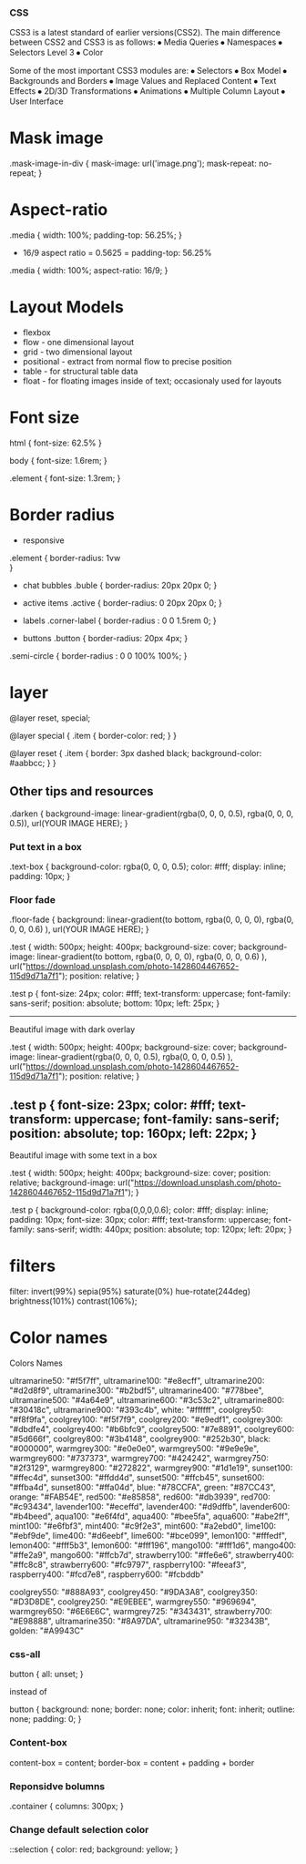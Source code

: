 ### CSS
CSS3 is a latest standard of earlier versions(CSS2). The main difference between CSS2 and CSS3 is as follows:
⦁ Media Queries
⦁ Namespaces
⦁ Selectors Level 3
⦁ Color

Some of the most important CSS3 modules are:
⦁ Selectors
⦁ Box Model
⦁ Backgrounds and Borders
⦁ Image Values and Replaced Content
⦁ Text Effects
⦁ 2D/3D Transformations
⦁ Animations
⦁ Multiple Column Layout
⦁ User Interface


# Mask image
.mask-image-in-div {
  mask-image: url('image.png');
  mask-repeat: no-repeat;
}

# Aspect-ratio

.media {
  width: 100%;
  padding-top: 56.25%;
}

- 16/9 aspect ratio = 0.5625 = padding-top: 56.25%

.media {
  width: 100%;
  aspect-ratio: 16/9;
}

# Layout Models

- flexbox
- flow - one dimensional layout
- grid - two dimensional layout
- positional - extract from normal flow to precise position
- table - for structural table data
- float - for floating images inside of text; occasionaly used for layouts

# Font size

  html {
    font-size: 62.5%
  }

  body {
    font-size: 1.6rem;
  }

  .element {
    font-size: 1.3rem;
  }


# Border radius

- responsive

.element {
  border-radius: 1vw\
}

- chat bubbles
.buble {
   border-radius: 20px 20px 0;
 }

- active items
.active {
  border-radius: 0 20px 20px 0;
}

- labels
.corner-label {
   border-radius : 0 0 1.5rem 0;
}

- buttons
.button {
   border-radius: 20px 4px;
}

.semi-circle {
    border-radius : 0 0 100% 100%;
}

# layer
@layer reset, special;

@layer special {
  .item {
    border-color: red;
  }
}

@layer reset {
  .item {
    border: 3px dashed black;
    background-color: #aabbcc;
  }
}


## Other tips and resources

.darken {
	background-image: linear-gradient(rgba(0, 0, 0, 0.5), rgba(0, 0, 0, 0.5)), url(YOUR IMAGE HERE);
}



### Put text in a box
.text-box {
	background-color: rgba(0, 0, 0, 0.5);
	color: #fff;
	display: inline;
	padding: 10px;
}



### Floor fade
.floor-fade {
	background: linear-gradient(to bottom, rgba(0, 0, 0, 0), rgba(0, 0, 0, 0.6) ), url(YOUR IMAGE HERE);
}


.test {
    width: 500px;
    height: 400px;
    background-size: cover;
    background-image: linear-gradient(to bottom, rgba(0, 0, 0, 0), rgba(0, 0, 0, 0.6) ), url("https://download.unsplash.com/photo-1428604467652-115d9d71a7f1");
    position: relative;
}

.test p {
    font-size: 24px;
    color: #fff;
    text-transform: uppercase;
    font-family: sans-serif;
    position: absolute;
    bottom: 10px;
    left: 25px;
}

----------------------------------------

<div class="test">
    <p>Beautiful image with dark overlay</p>
</div>

.test {
    width: 500px;
    height: 400px;
    background-size: cover;
    background-image: linear-gradient(rgba(0, 0, 0, 0.5), rgba(0, 0, 0, 0.5) ), url("https://download.unsplash.com/photo-1428604467652-115d9d71a7f1");
    position: relative;
}

.test p {
    font-size: 23px;
    color: #fff;
    text-transform: uppercase;
    font-family: sans-serif;
    position: absolute;
    top: 160px;
    left: 22px;
}
------------------------------------------

<div class="test">
    <p>Beautiful image with some text in a box</p>
</div>


.test {
    width: 500px;
    height: 400px;
    background-size: cover;
    position: relative;
    background-image: url("https://download.unsplash.com/photo-1428604467652-115d9d71a7f1");
}

.test p {
    background-color: rgba(0,0,0,0.6);
    color: #fff;
    display: inline;
    padding: 10px;
    font-size: 30px;
    color: #fff;
    text-transform: uppercase;
    font-family: sans-serif;
    width: 440px;
    position: absolute;
    top: 120px;
    left: 20px;
}


# filters
filter: invert(99%) sepia(95%) saturate(0%) hue-rotate(244deg) brightness(101%) contrast(106%);


# Color names
Colors Names

ultramarine50: "#f5f7ff",
ultramarine100: "#e8ecff",
ultramarine200: "#d2d8f9",
ultramarine300: "#b2bdf5",
ultramarine400: "#778bee",
ultramarine500: "#4a64e9",
ultramarine600: "#3c53c2",
ultramarine800: "#30418c",
ultramarine900: "#393c4b",
white: "#ffffff",
coolgrey50: "#f8f9fa",
coolgrey100: "#f5f7f9",
coolgrey200: "#e9edf1",
coolgrey300: "#dbdfe4",
coolgrey400: "#b6bfc9",
coolgrey500: "#7e8891",
coolgrey600: "#5d666f",
coolgrey800: "#3b4148",
coolgrey900: "#252b30",
black: "#000000",
warmgrey300: "#e0e0e0",
warmgrey500: "#9e9e9e",
warmgrey600: "#737373",
warmgrey700: "#424242",
warmgrey750: "#2f3129",
warmgrey800: "#272822",
warmgrey900: "#1d1e19",
sunset100: "#ffec4d",
sunset300: "#ffdd4d",
sunset500: "#ffcb45",
sunset600: "#ffba4d",
sunset800: "#ffa04d",
blue: "#78CCFA",
green: "#87CC43",
orange: "#FAB54E",
red500: "#e85858",
red600: "#db3939",
red700: "#c93434",
lavender100: "#eceffd",
lavender400: "#d9dffb",
lavender600: "#b4beed",
aqua100: "#e6f4fd",
aqua400: "#bee5fa",
aqua600: "#abe2ff",
mint100: "#e6fbf3",
mint400: "#c9f2e3",
mint600: "#a2ebd0",
lime100: "#ebf9de",
lime400: "#d6eebf",
lime600: "#bce099",
lemon100: "#fffedf",
lemon400: "#fff5b3",
lemon600: "#fff196",
mango100: "#fff1d6",
mango400: "#ffe2a9",
mango600: "#ffcb7d",
strawberry100: "#ffe6e6",
strawberry400: "#ffc8c8",
strawberry600: "#fc9797",
raspberry100: "#feeaf3",
raspberry400: "#fcd7e8",
raspberry600: "#fcbddb"

coolgrey550: "#888A93",
coolgrey450: "#9DA3A8",
coolgrey350: "#D3D8DE",
coolgrey250: "#E9EBEE",
warmgrey550: "#969694",
warmgrey650: "#6E6E6C",
warmgrey725: "#343431",
strawberry700: "#E98888",
ultramarine350: "#8A97DA",
ultramarine950: "#32343B",
golden: "#A9943C"

### css-all

  button {
    all: unset;
  }

instead of

  button {
    background: none;
    border: none;
    color: inherit;
    font: inherit;
    outline: none;
    padding: 0;
  }


### Content-box

content-box = content;
border-box = content + padding + border


### Reponsidve bolumns

  .container {
    columns: 300px;
  }


### Change default selection color

::selection {
  color: red;
  background: yellow;
}
